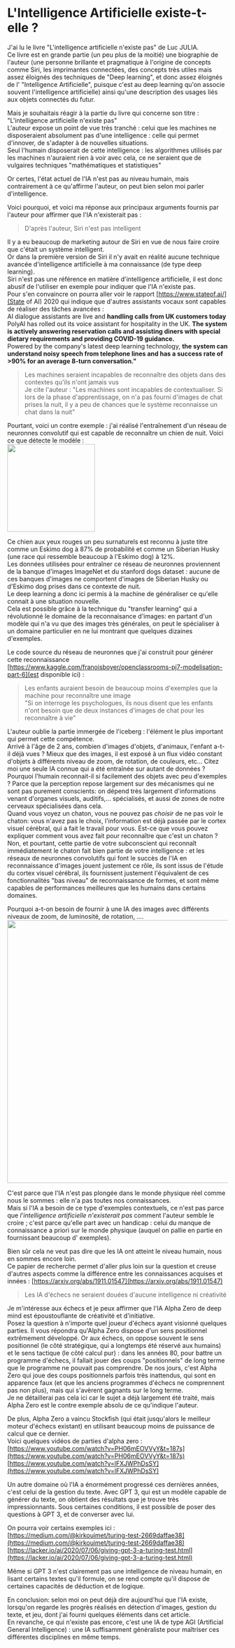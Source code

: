 # L'Intelligence Artificielle existe-t-elle ?

J'ai lu le livre "L'intelligence artificielle n'existe pas" de Luc JULIA.   
Ce livre est en grande partie (un peu plus de la moitié) une biographie de l'auteur 
(une personne brillante et pragmatique à l'origine de concepts comme Siri, les imprimantes connectées, des concepts très utiles mais assez éloignés des techniques de "Deep learning", et donc assez éloignés de l' "Intelligence Artificielle", puisque c'est au deep learning qu'on associe souvent l'intelligence artificielle) 
ainsi qu'une description des usages liés aux objets connectés du futur.  

Mais je souhaitais réagir à la partie du livre qui concerne son titre : "L'intelligence artificielle n'existe pas"  
L'auteur expose un point de vue très tranché : celui que les machines ne disposeraient absolument pas d'une intelligence : 
celle qui permet d'innover, de s'adapter à de nouvelles situations.  
Seul l'humain disposerait de cette intelligence : les algorithmes utilisés par les machines n'auraient rien à voir avec cela, 
ce ne seraient que de vulgaires techniques "mathématiques et statistiques"  

Or certes, l'état actuel de l'IA n'est pas au niveau humain, mais contrairement à ce qu'affirme l'auteur, on peut bien selon moi parler d'intelligence.

Voici pourquoi, et voici ma réponse aux principaux arguments fournis par l'auteur pour affirmer que l'IA n'existerait pas :

> D'après l'auteur, Siri n'est pas intelligent

Il y a eu beaucoup de marketing autour de Siri en vue de nous faire croire que c'était un système intelligent.  
Or dans la première version de Siri il n'y avait en réalité aucune technique avancée d'intelligence artificielle à ma connaissance (de type deep learning).  
Siri n'est pas une référence en matière d'intelligence artificielle, il est donc abusif de l'utiliser en exemple pour indiquer que l'IA n'existe pas.  
Pour s'en convaincre on pourra aller voir le rapport [https://www.stateof.ai/](State of AI) 2020 qui indique que d'autres assistants vocaux sont capables de réaliser des tâches avancées :  
AI dialogue assistants are live and **handling calls from UK customers today**  
PolyAI has rolled out its voice assistant for hospitality in the UK. **The system is actively answering reservation calls and assisting diners with special dietary requirements and providing COVID-19 guidance.**  
Powered by the company's latest deep learning technology, **the system can understand noisy speech from telephone lines and has a success rate of >90% for an average 8-turn conversation."**

> Les machines seraient incapables de reconnaître des objets dans des contextes qu'ils n'ont jamais vus  
> Je cite l'auteur : "Les machines sont incapables de contextualiser. Si lors de la phase d'apprentissage, on n'a pas fourni d'images de chat prises la nuit, il y a peu de chances que le système reconnaisse un chat dans la nuit"  

Pourtant, voici un contre exemple : j'ai réalisé l'entraînement d'un réseau de neuronnes convolutif qui est capable de reconnaître un chien de nuit. Voici ce que détecte le modèle :  
<img src="https://blog.analysons.com/images/Screenshot_20201008-231908.jpg" width="200">

Ce chien aux yeux rouges un peu surnaturels est reconnu à juste titre comme un Eskimo dog à 87% de probabilité et comme un Siberian Husky (une race qui ressemble beaucoup à l'Eskimo dog) à 12%.  
Les données utilisées pour entraîner ce réseau de neuronnes proviennent de la banque d'images ImageNet et du stanford dogs dataset : aucune de ces banques d'images ne comportent d'images de Siberian Husky ou d'Eskimo dog prises dans ce contexte de nuit.  
Le deep learning a donc ici permis à la machine de généraliser ce qu'elle connait à une situation nouvelle.  
Cela est possible grâce à la technique du "transfer learning" qui a révolutionné le domaine de la reconnaisance d'images: en partant d'un modèle qui n'a vu que des images très générales, on peut le spécialiser à un domaine particulier en ne lui montrant que quelques dizaines d'exemples.

Le code source du réseau de neuronnes que j'ai construit pour générer cette reconnaissance [https://www.kaggle.com/franoisboyer/openclassrooms-pj7-modelisation-part-6](est disponible ici) :  

> Les enfants auraient besoin de beaucoup moins d'exemples que la machine pour reconnaître une image  
> "Si on interroge les psychologues, ils nous disent que les enfants n'ont besoin que de deux instances d'images de chat pour les reconnaître à vie"  

L'auteur oublie la partie immergée de l'iceberg : l'élément le plus important qui permet cette compétence.  
Arrivé à l'âge de 2 ans, combien d'images d'objets, d'animaux, l'enfant a-t-il déjà vues ? Mieux que des images, il est exposé à un flux vidéo constant d'objets à différents niveau de zoom, de rotation, de couleurs, etc... Citez moi une seule IA connue qui a été entraînée sur autant de données ?   
Pourquoi l'humain reconnait-il si facilement des objets avec peu d'exemples ? Parce que la perception repose largement sur des mécanismes qui ne sont pas purement conscients: on dépend très largement d'informations venant d'organes visuels, auditifs,... spécialisés, et aussi de zones de notre cerveaux spécialisées dans cela.  
Quand vous voyez un chaton, vous ne pouvez pas *choisir* de ne pas voir le chaton: vous n'avez pas le choix, l'information est déjà passée par le cortex visuel cérébral, qui a fait le travail pour vous. Est-ce que vous pouvez expliquer comment vous avez fait pour reconnaître que c'est un chaton ? Non, et pourtant, cette partie de votre subconscient qui reconnaît immédiatement le chaton fait bien partie de votre intelligence : et les réseaux de neuronnes convolutifs qui font le succès de l'IA en reconnaissance d'images jouent justement ce rôle, ils sont issus de l'étude du cortex visuel cérébral, ils fournissent justement l'équivalent de ces fonctionnalités "bas niveau" de reconnaissance de formes, et sont même capables de performances meilleures que les humains dans certains domaines.  

Pourquoi a-t-on besoin de fournir à une IA des images avec différents niveaux de zoom, de luminosité, de rotation, ....  
<img src="https://blog.analysons.com/images/Data augmentation.png" width="600">

C'est parce que l'IA n'est pas plongée dans le monde physique réel comme nous le sommes : elle n'a pas toutes nos connaissances.  
Mais si l'IA a besoin de ce type d'exemples contextuels, ce n'est pas parce que *l'intelligence artificielle n'existerait pas* comment l'auteur semble le croire ; c'est parce qu'elle part avec un handicap : celui du manque de connaissance a priori sur le monde physique (auquel on pallie en partie en fournissant beaucoup d' exemples).  

Bien sûr cela ne veut pas dire que les IA ont atteint le niveau humain, nous en sommes encore loin.  
Ce papier de recherche permet d'aller plus loin sur la question et creuse d'autres aspects comme la différence entre les connaissances acquises et innées : [https://arxiv.org/abs/1911.01547](https://arxiv.org/abs/1911.01547)  

> Les IA d'échecs ne seraient douées d'aucune intelligence ni créativité  

Je m'intéresse aux échecs et je peux affirmer que l'IA Alpha Zero de deep mind est époustouflante de créativité et d'initiative.  
Posez la question à n'importe quel joueur d'échecs ayant visionné quelques parties. Il vous répondra qu'Alpha Zero dispose d'un sens positionnel extrêmement développé. Or aux échecs, on oppose souvent le sens positionnel (le côté stratégique, qui a longtemps été réservé aux humains) et le sens tactique (le côté calcul pur) : dans les années 80, pour battre un programme d'échecs, il fallait jouer des coups "positionnels" de long terme que le programme ne pouvait pas comprendre.  De nos jours, c'est Alpha Zero qui joue des coups positionnels parfois très inattendus, qui sont en apparence faux (et que les anciens programmes d'échecs ne comprennent pas non plus), mais qui s'avèrent gagnants sur le long terme.  
Je ne détaillerai pas cela ici car le sujet a déjà largement été traité, mais Alpha Zero est le contre exemple absolu de ce qu'indique l'auteur.

De plus, Alpha Zero a vaincu Stockfish (qui était jusqu'alors le meilleur moteur d'échecs existant) en utilisant beaucoup moins de puissance de calcul que ce dernier.  
Voici quelques vidéos de parties d'alpha zero :  
[https://www.youtube.com/watch?v=PH06mEOVVyY&t=187s](https://www.youtube.com/watch?v=PH06mEOVVyY&t=187s)  
[https://www.youtube.com/watch?v=lFXJWPhDsSY](https://www.youtube.com/watch?v=lFXJWPhDsSY)

Un autre domaine où l'IA a énormément progressé ces dernières années, c'est celui de la gestion du texte.
Avec GPT 3, qui est un modèle capable de générer du texte, on obtient des résultats que je trouve très impressionnants.
Sous certaines conditions, il est possible de poser des questions à GPT 3, et de converser avec lui.

On pourra voir certains exemples ici :
[https://medium.com/@kirkouimet/turing-test-2669daffae38](https://medium.com/@kirkouimet/turing-test-2669daffae38)  
[https://lacker.io/ai/2020/07/06/giving-gpt-3-a-turing-test.html](https://lacker.io/ai/2020/07/06/giving-gpt-3-a-turing-test.html)  

Même si GPT 3 n'est clairement pas une intelligence de niveau humain, en lisant certains textes qu'il formule, on se rend compte qu'il dispose de certaines capacités de déduction et de logique.  

En conclusion: selon moi on peut déjà dire aujourd'hui que l'IA existe, lorsqu'on regarde les progrès réalisés en détection d'images, gestion du texte, et jeu, dont j'ai fourni quelques éléments dans cet article.    
En revanche, ce qui n'existe pas encore, c'est une IA de type AGI (Artificial General Intelligence) : une IA suffisamment généraliste pour maîtriser ces différentes disciplines en même temps.  






